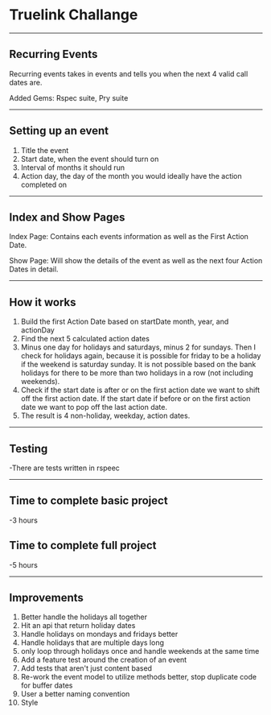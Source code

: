 # Truelink Challange

----
## Recurring Events
Recurring events takes in events and tells you when the next 4 valid call dates are. 

Added Gems: Rspec suite, Pry suite

----
## Setting up an event
1. Title the event
2. Start date, when  the event should turn on
3. Interval of months it should run
4. Action day, the day of the month you would ideally have the action completed on

----
## Index and Show Pages
Index Page: Contains each events information as well as the First Action Date.

Show Page: Will show the details of the event as well as the next four Action Dates in detail. 

----
## How it works
1. Build the first Action Date based on startDate month, year, and actionDay
2. Find the next 5 calculated action dates
3. Minus one day for holidays and saturdays, minus 2 for sundays. Then I check for holidays again, because it is possible for friday to be a holiday if the weekend is saturday sunday. It is not possible based on the bank holidays for there to be more than two holidays in a row (not including weekends).
4. Check if the start date is after or on the first action date we want to shift off the first action date. If the start date if before or on the first action date we want to pop off the last action date.
5. The result is 4 non-holiday, weekday, action dates.

----
## Testing
-There are tests written in rspeec

----
## Time to complete basic project
-3 hours

## Time to complete full project
-5 hours

----
## Improvements
1. Better handle the holidays all together
2. Hit an api that return holiday dates
3. Handle holidays on mondays and fridays better
4. Handle holidays that are multiple days long
5. only loop through holidays once and handle weekends at the same time
6. Add a feature test around the creation of an event
7. Add tests that aren't just content based
8. Re-work the event model to utilize methods better, stop duplicate code for buffer dates 
9. User a better naming convention
10. Style
